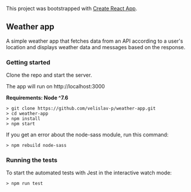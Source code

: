 This project was bootstrapped with [Create React App](https://github.com/facebook/create-react-app).

## Weather app
A simple weather app that fetches data from an API according to a user's location 
and displays weather data and messages based on the response.

### Getting started
Clone the repo and start the server.

The app will run on http://localhost:3000

**Requirements: Node ^7.6**
```
> git clone https://github.com/velislav-p/weather-app.git
> cd weather-app
> npm install
> npm start
```

If you get an error about the node-sass module, run this command:

```$xslt
> npm rebuild node-sass
```

### Running the tests
To start the automated tests with Jest in the interactive watch mode:

```
> npm run test
```
